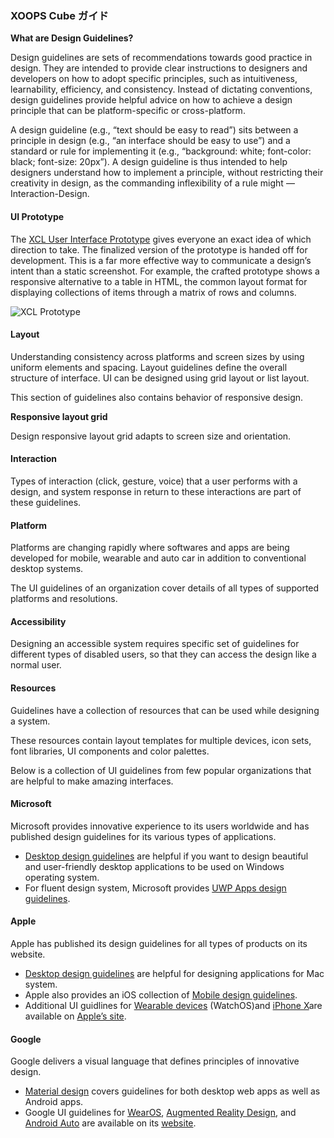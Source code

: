 ### XOOPS Cube ガイド

**What are Design Guidelines?**

Design guidelines are sets of recommendations towards good practice in design. They are intended to provide clear instructions to designers and developers on how to adopt specific principles, such as intuitiveness, learnability, efficiency, and consistency. Instead of dictating conventions, design guidelines provide helpful advice on how to achieve a design principle that can be platform-specific or cross-platform.

A design guideline (e.g., “text should be easy to read”) sits between a principle in design (e.g., “an interface should be easy to use”) and a standard or rule for implementing it (e.g., “background: white; font-color: black; font-size: 20px”). A design guideline is thus intended to help designers understand how to implement a principle, without restricting their creativity in design, as the commanding inflexibility of a rule might —  Interaction-Design.

#### UI Prototype

The <a href="https://xoopscube.github.io/" target="_blank">XCL User Interface Prototype</a> gives everyone an exact idea of which direction to take. The finalized version of the prototype is handed off for development. This is a far more effective way to communicate a design’s intent than a static screenshot. For example, the crafted prototype shows a responsive alternative to a table in HTML, the common layout format for displaying collections of items through a matrix of rows and columns.

![XCL Prototype ](https://raw.githubusercontent.com/xoopscube/documentation/master/_media/xcl-prototype.png "XCL User Interface Prototype")

#### Layout 

Understanding consistency across platforms and screen sizes by using uniform elements and spacing. Layout guidelines define the overall structure of interface. UI can be designed using grid layout or list layout.

This section of guidelines also contains behavior of responsive design.

**Responsive layout grid**

Design responsive layout grid adapts to screen size and orientation.

#### Interaction

Types of interaction (click, gesture, voice) that a user performs with a design, and system response in return to these interactions are part of these guidelines.

#### Platform

Platforms are changing rapidly where softwares and apps are being developed for mobile, wearable and auto car in addition to conventional desktop systems.

The UI guidelines of an organization cover details of all types of supported platforms and resolutions.

#### Accessibility

Designing an accessible system requires specific set of guidelines for different types of disabled users, so that they can access the design like a normal user.

#### Resources

Guidelines have a collection of resources that can be used while designing a system.

These resources contain layout templates for multiple devices, icon sets, font libraries, UI components and color palettes.

Below is a collection of UI guidelines from few popular organizations that are helpful to make amazing interfaces.

#### Microsoft

Microsoft provides innovative experience to its users worldwide and has published design guidelines for its various types of applications.

+ [Desktop design guidelines](https://developer.microsoft.com/en-us/windows/desktop/design)<span> </span>are helpful if you want to design beautiful and user-friendly desktop applications to be used on Windows operating system.
+ For fluent design system, Microsoft provides [UWP Apps design guidelines](https://developer.microsoft.com/en-us/windows/apps/design).

#### Apple

Apple has published its design guidelines for all types of products on its website.

+ [Desktop design guidelines](https://developer.apple.com/macos/human-interface-guidelines/overview/themes/) are helpful for designing applications for Mac system.
+ Apple also provides an iOS collection of [Mobile design guidelines](https://developer.apple.com/ios/human-interface-guidelines/overview/themes/).
+ Additional UI guidlines for [Wearable devices](https://developer.apple.com/watchos/human-interface-guidelines/overview/themes/)<span> </span>(WatchOS)and [iPhone X](https://developer.apple.com/ios/human-interface-guidelines/overview/iphone-x/)are available on [Apple’s site](https://developer.apple.com/design/).

#### Google

Google delivers a visual language that defines principles of innovative design.

+ [Material design](https://material.io/guidelines/) covers guidelines for both desktop web apps as well as Android apps.
+ Google UI guidelines for [WearOS](https://designguidelines.withgoogle.com/wearos/), [Augmented Reality Design](https://designguidelines.withgoogle.com/ar-design/), and [Android Auto](https://designguidelines.withgoogle.com/android-auto/) are available on its [website](https://design.google/resources/).








